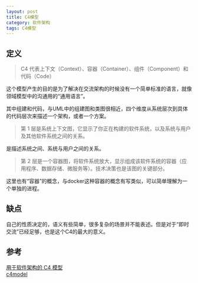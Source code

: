 ```yaml
---
layout: post
title: C4模型
category: 软件架构
tags: C4模型
---
```


## 定义

> C4 代表上下文（Context）、容器（Container）、组件（Component）和代码（Code）

这个模型产生的目的是为了解决在交流架构的时候没有一个简单标准的语言，就像领域模型中的沟通用的“通用语言”。  

其中组建和代码，与UML中的组建图和类图很相近，四个维度从系统层次到具体的代码层次来描述一个架构，或者一个方案。

> 第 1 层是系统上下文图，它显示了你正在构建的软件系统，以及系统与用户及其他软件系统之间的关系。

是描述系统之间、系统与用户之间的关系。

> 第 2 层是一个容器图，将软件系统放大，显示组成该软件系统的容器（应用程序、数据存储、微服务等）。技术决策也是该图的关键部分。

这里也有“容器”的概念，与docker这种容器的概念有写类似，可以简单理解为一个单独的进程。

## 缺点
自己的性质决定的，语义有些简单，很多复杂的场景并不能表述。但是对于“即时交流”已经足够，也是这个C4的最大的意义。



## 参考
[用于软件架构的 C4 模型](https://www.infoq.cn/article/C4-architecture-model)  
[c4model](https://c4model.com/)
